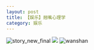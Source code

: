 ```yaml
---
layout: post
title: 【娱乐】翘嘴心理学
category: 娱乐
---
```

![story_new_final](http://s3s4mtyq6.hd-bkt.clouddn.com/img/story_new_final_0322.png)
![](http://s3s4mtyq6.hd-bkt.clouddn.com/img/entertainment-0320-1new.png)
![wanshan](http://s3s4mtyq6.hd-bkt.clouddn.com/img/wanshan.png)
